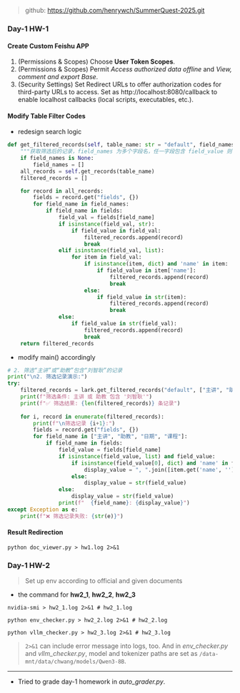 > github: https://github.com/henrywch/SummerQuest-2025.git

### Day-1 HW-1

#### Create Custom Feishu APP

1. (Permissions & Scopes) Choose **User Token Scopes**.
2. (Permissions & Scopes) Permit *Access authorized data offline* and *View, comment and export Base*.
3. (Security Settings) Set Redirect URLs to offer authorization codes for third-party URLs to access. Set as http://localhost:8080/callback to enable localhost callbacks (local scripts, executables, etc.).

#### Modify Table Filter Codes

- redesign search logic

```python
def get_filtered_records(self, table_name: str = "default", field_names: Optional[List[str]] = None, field_value: str = "") -> List[Dict[str, Any]]:
    """获取筛选后的记录，field_names 为多个字段名，任一字段包含 field_value 则保留"""
    if field_names is None:
        field_names = []
    all_records = self.get_records(table_name)
    filtered_records = []

    for record in all_records:
        fields = record.get("fields", {})
        for field_name in field_names:
            if field_name in fields:
                field_val = fields[field_name]
                if isinstance(field_val, str):
                    if field_value in field_val:
                        filtered_records.append(record)
                        break
                elif isinstance(field_val, list):
                    for item in field_val:
                        if isinstance(item, dict) and 'name' in item:
                            if field_value in item['name']:
                                filtered_records.append(record)
                                break
                        else:
                            if field_value in str(item):
                                filtered_records.append(record)
                                break
                else:
                    if field_value in str(field_val):
                        filtered_records.append(record)
                        break
    return filtered_records
```

- modify main() accordingly

```python
# 2. 筛选“主讲”或“助教”包含“刘智耿”的记录
print("\n2. 筛选记录演示:")
try:
    filtered_records = lark.get_filtered_records("default", ["主讲", "助教"], "刘智耿")
    print(f"筛选条件: 主讲 或 助教 包含 '刘智耿'")
    print(f"✅ 筛选结果: {len(filtered_records)} 条记录")
    
    for i, record in enumerate(filtered_records):
        print(f"\n筛选记录 {i+1}:")
        fields = record.get("fields", {})
        for field_name in ["主讲", "助教", "日期", "课程"]:
            if field_name in fields:
                field_value = fields[field_name]
                if isinstance(field_value, list) and field_value:
                    if isinstance(field_value[0], dict) and 'name' in field_value[0]:
                        display_value = ", ".join([item.get('name', '') for item in field_value])
                    else:
                        display_value = str(field_value)
                else:
                    display_value = str(field_value)
                print(f"  {field_name}: {display_value}")
except Exception as e:
    print(f"❌ 筛选记录失败: {str(e)}")
```

#### Result Redirection

```shell
python doc_viewer.py > hw1.log 2>&1
```

### Day-1 HW-2

> Set up env according to official and given documents

- the command for **hw2_1**, **hw2_2**, **hw2_3**

```shell
nvidia-smi > hw2_1.log 2>&1 # hw2_1.log

python env_checker.py > hw2_2.log 2>&1 # hw2_2.log

python vllm_checker.py > hw2_3.log 2>&1 # hw2_3.log
```

> `2>&1` can include error message into logs, too. And in *env_checker.py* and *vllm_checker.py*, model and tokenizer paths are set as `/data-mnt/data/chwang/models/Qwen3-8B`.

---

- Tried to grade day-1 homework in *auto_grader.py*.